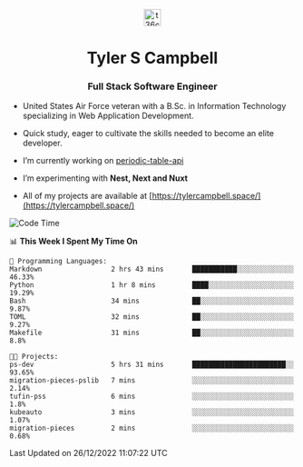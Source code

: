 <p align="center">
<a href="https://www.linkedin.com/in/t36campbell" target="blank"><img align="center" src="https://ik.imagekit.io/t36campbell/Portfolio/linkedin.png.original_m8bbGgPh6.png" alt="t36campbell" height="30" width="30" /></a>
</p>
<h1 align="center">Tyler S Campbell</h1>
<h3 align="center">Full Stack Software Engineer</h3>

* United States Air Force veteran with a B.Sc. in Information Technology specializing in Web Application Development. 

* Quick study, eager to cultivate the skills needed to become an elite developer.

* I’m currently working on [periodic-table-api](https://github.com/t36campbell/periodic-table-api)

* I’m experimenting with **Nest, Next and Nuxt**

* All of my projects are available at [https://tylercampbell.space/](https://tylercampbell.space/)

<!--START_SECTION:waka-->
![Code Time](http://img.shields.io/badge/Code%20Time-2%2C056%20hrs%2045%20mins-blue)

📊 **This Week I Spent My Time On** 

```text
💬 Programming Languages: 
Markdown                 2 hrs 43 mins       ███████████░░░░░░░░░░░░░░   46.33% 
Python                   1 hr 8 mins         ████░░░░░░░░░░░░░░░░░░░░░   19.29% 
Bash                     34 mins             ██░░░░░░░░░░░░░░░░░░░░░░░   9.87% 
TOML                     32 mins             ██░░░░░░░░░░░░░░░░░░░░░░░   9.27% 
Makefile                 31 mins             ██░░░░░░░░░░░░░░░░░░░░░░░   8.8%

🐱‍💻 Projects: 
ps-dev                   5 hrs 31 mins       ███████████████████████░░   93.65% 
migration-pieces-pslib   7 mins              ░░░░░░░░░░░░░░░░░░░░░░░░░   2.14% 
tufin-pss                6 mins              ░░░░░░░░░░░░░░░░░░░░░░░░░   1.8% 
kubeauto                 3 mins              ░░░░░░░░░░░░░░░░░░░░░░░░░   1.07% 
migration-pieces         2 mins              ░░░░░░░░░░░░░░░░░░░░░░░░░   0.68%

```


 Last Updated on 26/12/2022 11:07:22 UTC
<!--END_SECTION:waka-->
